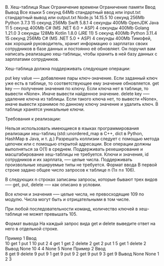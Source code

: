 B. Хеш-таблица
Язык	Ограничение времени	Ограничение памяти	Ввод	Вывод
Все языки	5 секунд	64Mb	стандартный ввод или input.txt	стандартный вывод или output.txt
Node.js 14.15.5	10 секунд	256Mb
Python 3.7.3	15 секунд	256Mb
Swift 5.8.1	4 секунды	400Mb
OpenJDK Java 11	5 секунд	400Mb
C# (MS .NET 6.0 + ASP)	4 секунды	400Mb
Golang 1.21.0	3 секунды	128Mb
Kotlin 1.8.0 (JRE 11)	5 секунд	400Mb
Python 3.11.4	15 секунд	256Mb
C# (MS .NET 5.0 + ASP)	4 секунды	400Mb
Тимофей, как хороший руководитель, хранит информацию о зарплатах своих сотрудников в базе данных и постоянно её обновляет. Он поручил вам написать реализацию хеш-таблицы, чтобы хранить в ней базу данных с зарплатами сотрудников.

Хеш-таблица должна поддерживать следующие операции:

put key value —– добавление пары ключ-значение. Если заданный ключ уже есть в таблице, то соответствующее ему значение обновляется.
get key –— получение значения по ключу. Если ключа нет в таблице, то вывести «None». Иначе вывести найденное значение.
delete key –— удаление ключа из таблицы. Если такого ключа нет, то вывести «None», иначе вывести хранимое по данному ключу значение и удалить ключ.
В таблице хранятся уникальные ключи.

Требования к реализации:

Нельзя использовать имеющиеся в языках программирования реализации хеш-таблиц (std::unordered_map в С++, dict в Python, HashMap в Java, и т. д.)
Разрешать коллизии следует с помощью метода цепочек или с помощью открытой адресации.
Все операции должны выполняться за O(1) в среднем.
Поддерживать рехеширование и масштабирование хеш-таблицы не требуется.
Ключи и значения, id сотрудников и их зарплата, —– целые числа. Поддерживать произвольные хешируемые типы не требуется.
Формат ввода
В первой строке задано общее число запросов к таблице n (1≤ n≤ 106).

В следующих n строках записаны запросы, которые бывают трех видов –— get, put, delete —– как описано в условии.

Все ключи и значения –— целые числа, не превосходящие 109 по модулю. Числа могут быть и отрицательными в том числе.

При любой последовательности команд, количество ключей в хеш-таблице не может превышать 105.

Формат вывода
На каждый запрос вида get и delete выведите ответ на него в отдельной строке.

Пример 1
Ввод	
10
get 1
put 1 10
put 2 4
get 1
get 2
delete 2
get 2
put 1 5
get 1
delete 2
Вывод
None
10
4
4
None
5
None
Пример 2
Ввод	
8
get 9
delete 9
put 9 1
get 9
put 9 2
get 9
put 9 3
get 9
Вывод
None
None
1
2
3
